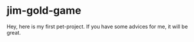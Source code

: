 # jim-gold-game
Hey, here is my first pet-project. If you have some advices for me, it will be great. 
